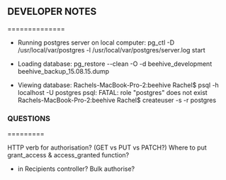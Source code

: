 ## DEVELOPER NOTES
==============

- Running postgres server on local computer: 
pg_ctl -D /usr/local/var/postgres -l /usr/local/var/postgres/server.log start

- Loading database:
pg_restore --clean -O -d beehive_development beehive_backup_15.08.15.dump

- Viewing database:
Rachels-MacBook-Pro-2:beehive Rachel$ psql -h localhost -U postgres
psql: FATAL:  role "postgres" does not exist
Rachels-MacBook-Pro-2:beehive Rachel$ createuser -s -r postgres

### QUESTIONS
=========

HTTP verb for authorisation? (GET vs PUT vs PATCH?)
Where to put grant_access & access_granted function? 
  - in Recipients controller? 
Bulk authorise?